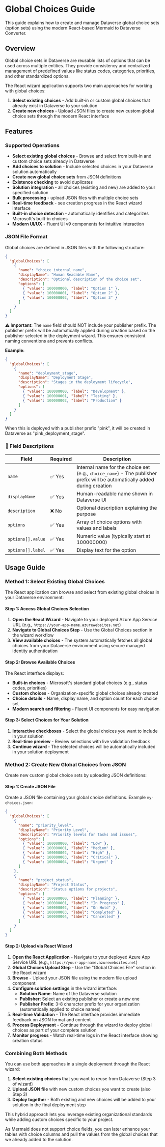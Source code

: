 # Global Choices Guide

This guide explains how to create and manage Dataverse global choice sets (option sets) using the modern React-based Mermaid to Dataverse Converter.

## Overview

Global choice sets in Dataverse are reusable lists of options that can be used across multiple entities. They provide consistency and centralized management of predefined values like status codes, categories, priorities, and other standardized options.

The React wizard application supports two main approaches for working with global choices:
1. **Select existing choices** - Add built-in or custom global choices that already exist in Dataverse to your solution
2. **Create new choices** - Upload JSON files to create new custom global choice sets through the modern React interface

## Features

### Supported Operations
- **Select existing global choices** - Browse and select from built-in and custom choice sets already in Dataverse
- **Add choices to solution** - Include selected choices in your Dataverse solution automatically
- **Create new global choice sets** from JSON definitions
- **Existence checking** to avoid duplicates 
- **Solution integration** - all choices (existing and new) are added to your specified solution
- **Bulk processing** - upload JSON files with multiple choice sets
- **Real-time feedback** - see creation progress in the React wizard interface
- **Built-in choice detection** - automatically identifies and categorizes Microsoft's built-in choices
- **Modern UI/UX** - Fluent UI v9 components for intuitive interaction

### JSON File Format

Global choices are defined in JSON files with the following structure:

```json
{
  "globalChoices": [
    {
      "name": "choice_internal_name",
      "displayName": "Human Readable Name",
      "description": "Optional description of the choice set",
      "options": [
        { "value": 100000000, "label": "Option 1" },
        { "value": 100000001, "label": "Option 2" },
        { "value": 100000002, "label": "Option 3" }
      ]
    }
  ]
}
```

**⚠️ Important**: The `name` field should NOT include your publisher prefix. The publisher prefix will be automatically applied during creation based on the publisher selected in the deployment wizard. This ensures consistent naming conventions and prevents conflicts.

**Example:**
```json
{
  "globalChoices": [
    {
      "name": "deployment_stage",
      "displayName": "Deployment Stage",
      "description": "Stages in the deployment lifecycle",
      "options": [
        { "value": 100000000, "label": "Development" },
        { "value": 100000001, "label": "Testing" },
        { "value": 100000002, "label": "Production" }
      ]
    }
  ]
}
```

When this is deployed with a publisher prefix "pink", it will be created in Dataverse as "pink_deployment_stage".

### 🔧 Field Descriptions

| Field | Required | Description |
|-------|----------|-------------|
| `name` | ✅ Yes | Internal name for the choice set (e.g., `choice_name`) - The publisher prefix will be automatically added during creation |
| `displayName` | ✅ Yes | Human-readable name shown in Dataverse UI |
| `description` | ❌ No | Optional description explaining the purpose |
| `options` | ✅ Yes | Array of choice options with values and labels |
| `options[].value` | ✅ Yes | Numeric value (typically start at 100000000) |
| `options[].label` | ✅ Yes | Display text for the option |

## Usage Guide

### Method 1: Select Existing Global Choices

The React application can browse and select from existing global choices in your Dataverse environment:

#### Step 1: Access Global Choices Selection
1. **Open the React Wizard** - Navigate to your deployed Azure App Service URL (e.g., `https://your-app-name.azurewebsites.net`)
2. **Navigate to Global Choices Step** - Use the Global Choices section in the wizard workflow
3. **View available choices** - The system automatically fetches all global choices from your Dataverse environment using secure managed identity authentication

#### Step 2: Browse Available Choices
The React interface displays:
- **Built-in choices** - Microsoft's standard global choices (e.g., status codes, priorities)
- **Custom choices** - Organization-specific global choices already created
- **Choice details** - Name, display name, and option count for each choice set
- **Modern search and filtering** - Fluent UI components for easy navigation

#### Step 3: Select Choices for Your Solution
1. **Interactive checkboxes** - Select the global choices you want to include in your solution
2. **Real-time preview** - Review selections with live validation feedback
3. **Continue wizard** - The selected choices will be automatically included in your solution deployment

### Method 2: Create New Global Choices from JSON

Create new custom global choice sets by uploading JSON definitions:

#### Step 1: Create JSON File

Create a JSON file containing your global choice definitions. Example `my-choices.json`:

```json
{
  "globalChoices": [
    {
      "name": "priority_level",
      "displayName": "Priority Level",
      "description": "Priority levels for tasks and issues",
      "options": [
        { "value": 100000000, "label": "Low" },
        { "value": 100000001, "label": "Medium" },
        { "value": 100000002, "label": "High" },
        { "value": 100000003, "label": "Critical" },
        { "value": 100000004, "label": "Urgent" }
      ]
    },
    {
      "name": "project_status",
      "displayName": "Project Status", 
      "description": "Status options for projects",
      "options": [
        { "value": 100000000, "label": "Planning" },
        { "value": 100000001, "label": "In Progress" },
        { "value": 100000002, "label": "On Hold" },
        { "value": 100000003, "label": "Completed" },
        { "value": 100000004, "label": "Cancelled" }
      ]
    }
  ]
}
```

#### Step 2: Upload via React Wizard

1. **Open the React Application** - Navigate to your deployed Azure App Service URL (e.g., `https://your-app-name.azurewebsites.net`)
2. **Global Choices Upload Step** - Use the "Global Choices File" section in the React wizard
3. **Browse** - Upload your JSON file using the modern file upload component
4. **Configure solution settings** in the wizard interface:
   - **Solution Name**: Name of the Dataverse solution
   - **Publisher**: Select an existing publisher or create a new one
   - **Publisher Prefix**: 3-8 character prefix for your organization (automatically applied to choice names)
5. **Real-time Validation** - The React interface provides immediate feedback on JSON format and content
6. **Process Deployment** - Continue through the wizard to deploy global choices as part of your complete solution
7. **Monitor progress** - Watch real-time logs in the React interface showing creation status

### Combining Both Methods

You can use both approaches in a single deployment through the React wizard:
1. **Select existing choices** that you want to reuse from Dataverse (Step 3 of wizard)
2. **Upload JSON file** with new custom choices you want to create (also Step 3)
3. **Deploy together** - Both existing and new choices will be added to your solution in the final deployment step

This hybrid approach lets you leverage existing organizational standards while adding custom choices specific to your project.

As Mermaid does not support choice fields, you can later enhance your tables with choice columns and pull the values from the global choices that we already added to the solution.
